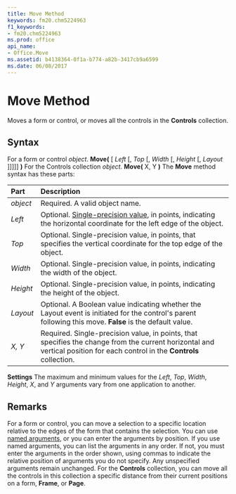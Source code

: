 ```yaml
---
title: Move Method
keywords: fm20.chm5224963
f1_keywords:
- fm20.chm5224963
ms.prod: office
api_name:
- Office.Move
ms.assetid: b4138364-0f1a-b774-a82b-3417cb9a6599
ms.date: 06/08/2017
---
```



# Move Method



Moves a form or control, or moves all the controls in the  **Controls** collection.

## Syntax

For a form or control _object_. **Move(** [ _Left_ [, _Top_ [, _Width_ [, _Height_ [, _Layout_ ]]]]] **)**
For the Controls collection _object_. **Move(** X, Y **)**
The  **Move** method syntax has these parts:


|**Part**|**Description**|
|:-----|:-----|
| _object_|Required. A valid object name.|
| _Left_|Optional. [Single-precision value](../../Glossary/vbe-glossary.md), in points, indicating the horizontal coordinate for the left edge of the object.|
| _Top_|Optional. Single-precision value, in points, that specifies the vertical coordinate for the top edge of the object.|
| _Width_|Optional. Single-precision value, in points, indicating the width of the object.|
| _Height_|Optional. Single-precision value, in points, indicating the height of the object.|
| _Layout_|Optional. A Boolean value indicating whether the Layout event is initiated for the control's parent following this move.  **False** is the default value.|
| _X, Y_|Required. Single-precision value, in points, that specifies the change from the current horizontal and vertical position for each control in the  **Controls** collection.|

 **Settings**
The maximum and minimum values for the  _Left_, _Top_, _Width_, _Height_, _X_, and _Y_ arguments vary from one application to another.

## Remarks

For a form or control, you can move a selection to a specific location relative to the edges of the form that contains the selection.
You can use [named arguments](../../Glossary/vbe-glossary.md), or you can enter the arguments by position. If you use named arguments, you can list the arguments in any order. If not, you must enter the arguments in the order shown, using commas to indicate the relative position of arguments you do not specify. Any unspecified arguments remain unchanged.
For the  **Controls** collection, you can move all the controls in this collection a specific distance from their current positions on a form, **Frame**, or **Page**.

